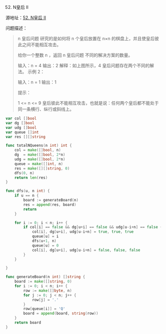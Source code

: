 52. N皇后 II

源地址：[52. N皇后 II](https://leetcode-cn.com/problems/n-queens-ii/)

问题描述：

>n 皇后问题 研究的是如何将 n 个皇后放置在 n×n 的棋盘上，并且使皇后彼此之间不能相互攻击。
>
>给你一个整数 n ，返回 n 皇后问题 不同的解决方案的数量。
>
>输入：n = 4
>输出：2
>解释：如上图所示，4 皇后问题存在两个不同的解法。
>示例 2：
>
>输入：n = 1
>输出：1
>
>
>提示：
>
>1 <= n <= 9
>皇后彼此不能相互攻击，也就是说：任何两个皇后都不能处于同一条横行、纵行或斜线上。

``` go
var col []bool
var dg []bool
var udg []bool
var queue []int
var res [][]string

func totalNQueens(n int) int {
    col = make([]bool, n)
    dg  = make([]bool, 2*n)
    udg = make([]bool, 2*n)
    queue = make([]int, n)
    res = make([][]string, 0)
    dfs(0, n)
    return len(res)
}

func dfs(u, n int) {
    if u == n {
        board := generateBoard(n)
        res = append(res, board)
        return
    }

    for i := 0; i < n; i++ {
        if col[i] == false && dg[u+i] == false && udg[u-i+n] == false {
            col[i], dg[u+i], udg[u-i+n] = true, true, true
            queue[u] = i
            dfs(u+1, n)
            queue[u] = 0
            col[i], dg[u+i], udg[u-i+n] = false, false, false
        }
    }

}

func generateBoard(n int) []string {
    board := make([]string, 0)
    for i := 0; i < n; i++ {
        row := make([]byte, n)
        for j := 0; j < n; j++ {
            row[j] = '.'
        }
        row[queue[i]] = 'Q'
        board = append(board, string(row))
    }
    return board
}
```



